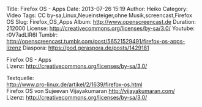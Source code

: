 Title: Firefox OS - Apps
Date: 2013-07-26 15:19
Author: Heiko
Category: Video
Tags: CC by-sa,Linux,Neueinsteiger,ohne Musik,screencast,Firefox OS
Slug: Firefox_OS_Apps
Album: http://www.openscreencast.de
Duration: 212000
License: http://creativecommons.org/licenses/by-sa/3.0/
Youtube: r0V7adLlR6I
Tumblr: http://openscreencast.tumblr.com/post/56521529491/firefox-os-apps-lizenz
Diaspora: https://pod.geraspora.de/posts/1429181

Firefox OS - Apps  
Lizenz: <http://creativecommons.org/licenses/by-sa/3.0/>  
  
Textquelle:  
<http://www.pro-linux.de/artikel/2/1639/firefox-os.html>  
Firefox OS von Sujeevan Vijayakumaran <http://vijayakumaran.com/>  
Lizenz: <http://creativecommons.org/licenses/by-sa/3.0/>

